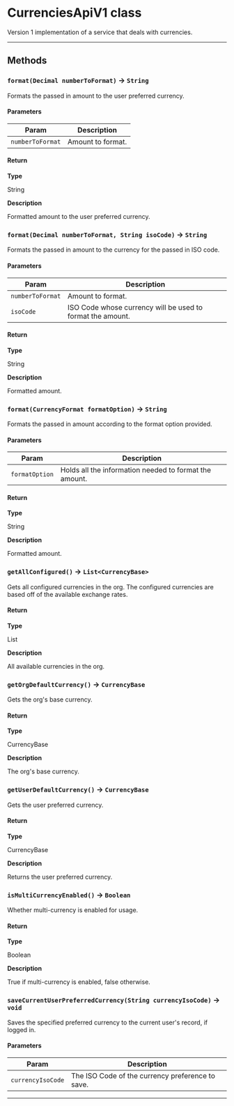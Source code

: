 # CurrenciesApiV1 class

Version 1 implementation of a service that deals with currencies.

---
## Methods
### `format(Decimal numberToFormat)` → `String`

Formats the passed in amount to the user preferred currency.

#### Parameters
|Param|Description|
|-----|-----------|
|`numberToFormat` |  Amount to format. |

#### Return

**Type**

String

**Description**

Formatted amount to the user preferred currency.

### `format(Decimal numberToFormat, String isoCode)` → `String`

Formats the passed in amount to the currency for the passed in ISO code.

#### Parameters
|Param|Description|
|-----|-----------|
|`numberToFormat` |  Amount to format. |
|`isoCode` |  ISO Code whose currency will be used to format the amount. |

#### Return

**Type**

String

**Description**

Formatted amount.

### `format(CurrencyFormat formatOption)` → `String`

Formats the passed in amount according to the format option provided.

#### Parameters
|Param|Description|
|-----|-----------|
|`formatOption` |  Holds all the information needed to format the amount. |

#### Return

**Type**

String

**Description**

Formatted amount.

### `getAllConfigured()` → `List<CurrencyBase>`

Gets all configured currencies in the org. The configured currencies are based off of the available exchange rates.

#### Return

**Type**

List<CurrencyBase>

**Description**

All available currencies in the org.

### `getOrgDefaultCurrency()` → `CurrencyBase`

Gets the org's base currency.

#### Return

**Type**

CurrencyBase

**Description**

The org's base currency.

### `getUserDefaultCurrency()` → `CurrencyBase`

Gets the user preferred currency.

#### Return

**Type**

CurrencyBase

**Description**

Returns the user preferred currency.

### `isMultiCurrencyEnabled()` → `Boolean`

Whether multi-currency is enabled for usage.

#### Return

**Type**

Boolean

**Description**

True if multi-currency is enabled, false otherwise.

### `saveCurrentUserPreferredCurrency(String currencyIsoCode)` → `void`

Saves the specified preferred currency to the current user's record, if logged in.

#### Parameters
|Param|Description|
|-----|-----------|
|`currencyIsoCode` |  The ISO Code of the currency preference to save. |

---
